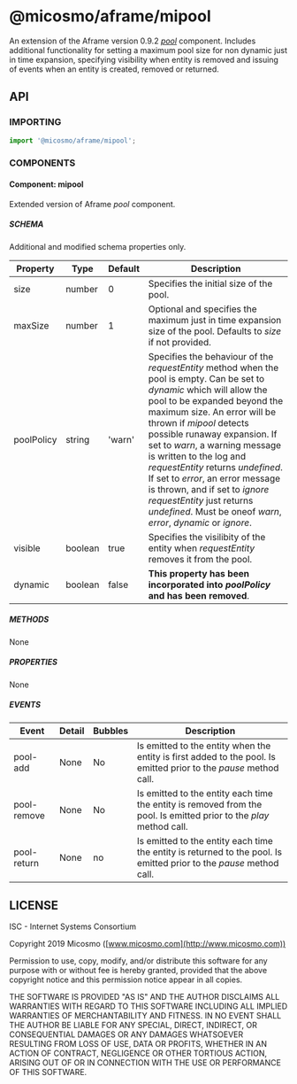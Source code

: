 # @micosmo/aframe/mipool

An extension of the Aframe version 0.9.2 [*pool*](https://aframe.io/docs/0.9.0/components/pool.html) component. Includes additional functionality for setting a maximum pool size for non dynamic just in time expansion, specifying visibility when entity is removed and issuing of events when an entity is created, removed or returned.

## API

### IMPORTING

```javascript
import '@micosmo/aframe/mipool';
```

### COMPONENTS

#### Component: mipool

Extended version of Aframe *pool* component.

##### SCHEMA

Additional and modified schema properties only.

Property | Type | Default | Description
-------- | ---- | ------- | -----------
size | number | 0 | Specifies the initial size of the pool.
maxSize | number | 1 | Optional and specifies the maximum just in time expansion size of the pool. Defaults to *size* if not provided.
poolPolicy | string | 'warn' | Specifies the behaviour of the *requestEntity* method when the pool is empty. Can be set to *dynamic* which will allow the pool to be expanded beyond the maximum size. An error will be thrown if *mipool* detects possible runaway expansion. If set to *warn*, a warning message is written to the log and *requestEntity* returns *undefined*. If set to *error*, an error message is thrown, and if set to *ignore* *requestEntity* just returns *undefined*. Must be oneof *warn*, *error*, *dynamic* or *ignore*.
visible | boolean | true | Specifies the visilibity of the entity when *requestEntity* removes it from the pool.
dynamic | boolean | false | **This property has been incorporated into *poolPolicy* and has been removed**.

##### METHODS

None

##### PROPERTIES

None

##### EVENTS

Event | Detail | Bubbles | Description
----- | ------ | ------- | -----------
pool-add | None | No | Is emitted to the entity when the entity is first added to the pool. Is emitted prior to the *pause* method call.
pool-remove | None | No | Is emitted to the entity each time the entity is removed from the pool. Is emitted prior to the *play* method call.
pool-return | None | no | Is emitted to the entity each time the entity is returned to the pool. Is emitted prior to the *pause* method call.

## LICENSE

ISC - Internet Systems Consortium

Copyright 2019 Micosmo ([www.micosmo.com](http://www.micosmo.com))

Permission to use, copy, modify, and/or distribute this software for any purpose with or without fee is hereby granted, provided that the above copyright notice and this permission notice appear in all copies.

THE SOFTWARE IS PROVIDED "AS IS" AND THE AUTHOR DISCLAIMS ALL WARRANTIES WITH REGARD TO THIS SOFTWARE INCLUDING ALL IMPLIED WARRANTIES OF MERCHANTABILITY AND FITNESS. IN NO EVENT SHALL THE AUTHOR BE LIABLE FOR ANY SPECIAL, DIRECT, INDIRECT, OR CONSEQUENTIAL DAMAGES OR ANY DAMAGES WHATSOEVER RESULTING FROM LOSS OF USE, DATA OR PROFITS, WHETHER IN AN ACTION OF CONTRACT, NEGLIGENCE OR OTHER TORTIOUS ACTION, ARISING OUT OF OR IN CONNECTION WITH THE USE OR PERFORMANCE OF THIS SOFTWARE.
